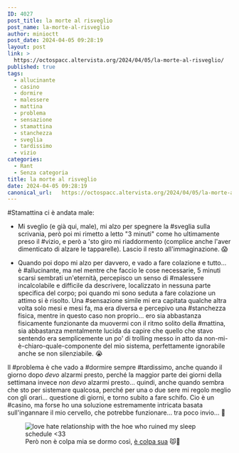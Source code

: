 ```yaml
---
ID: 4027
post_title: la morte al risveglio
post_name: la-morte-al-risveglio
author: minioctt
post_date: 2024-04-05 09:28:19
layout: post
link: >
  https://octospacc.altervista.org/2024/04/05/la-morte-al-risveglio/
published: true
tags:
  - allucinante
  - casino
  - dormire
  - malessere
  - mattina
  - problema
  - sensazione
  - stamattina
  - stanchezza
  - sveglia
  - tardissimo
  - vizio
categories:
  - Rant
  - Senza categoria
title: la morte al risveglio
date: 2024-04-05 09:28:19
canonical_url:   https://octospacc.altervista.org/2024/04/05/la-morte-al-risveglio/
---
```

<!-- wp:paragraph -->
<p>#Stamattina ci è andata male:</p>
<!-- /wp:paragraph -->

<!-- wp:list -->
<ul><!-- wp:list-item -->
<li>Mi sveglio (e già qui, male), mi alzo per spegnere la #sveglia sulla scrivania, però poi mi rimetto a letto "3 minuti" come ho ultimamente preso il #vizio, e però a 'sto giro mi riaddormento (complice anche l'aver dimenticato di alzare le tapparelle). Lascio il resto all'immaginazione. 😱</li>
<!-- /wp:list-item --></ul>
<!-- /wp:list -->

<!-- wp:list -->
<ul><!-- wp:list-item -->
<li>Quando poi dopo mi alzo per davvero, e vado a fare colazione e tutto... è #allucinante, ma nel mentre che faccio le cose necessarie, 5 minuti scarsi sembrati un'eternità, percepisco un senso di #malessere incalcolabile e difficile da descrivere, localizzato in nessuna parte specifica del corpo; poi quando mi sono seduta a fare colazione un attimo si è risolto. Una #sensazione simile mi era capitata qualche altra volta solo mesi e mesi fa, ma era diversa e percepivo una #stanchezza fisica, mentre in questo caso non proprio... ero sia abbastanza fisicamente funzionante da muovermi con il ritmo solito della #mattina, sia abbastanza mentalmente lucida da capire che quello che stavo sentendo era semplicemente un po' di trolling messo in atto da non-mi-è-chiaro-quale-componente del mio sistema, perfettamente ignorabile anche se non silenziabile. 😭</li>
<!-- /wp:list-item --></ul>
<!-- /wp:list -->

<!-- wp:paragraph -->
<p>Il #problema è che vado a #dormire sempre #tardissimo, anche quando il giorno dopo <em>devo</em> alzarmi presto, perché la maggior parte dei giorni della settimana invece <em>non devo</em> alzarmi presto... quindi, anche quando sembra che sto per sistemare qualcosa, perché per una o due sere mi regolo meglio con gli orari... questione di giorni, e torno subito a fare schifo. Cio è un #casino, ma forse ho una soluzione estremamente intricata basata sull'ingannare il mio cervello, che potrebbe funzionare... tra poco invio... 🤖</p>
<!-- /wp:paragraph -->

<!-- wp:paragraph -->
<p></p>
<!-- /wp:paragraph -->

<!-- wp:image {"id":4034,"sizeSlug":"large","linkDestination":"none"} -->
<figure class="wp-block-image size-large"><img src="{{site.cdnurl}}/assets/uploads/2024/04/i-go-asleep-at-1am-because-of-her😪4867184263749730724-320x469.jpg" alt="love hate relationship with the hoe who ruined my sleep schedule <33" class="wp-image-4034"/><figcaption class="wp-element-caption">Però non è colpa mia se dormo così, <a href="https://pin.it/7a04AxkR8">è colpa sua</a> 😾🔪</figcaption></figure>
<!-- /wp:image -->
